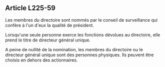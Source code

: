 Article L225-59
----
Les membres du directoire sont nommés par le conseil de surveillance qui confère
à l'un d'eux la qualité de président.

Lorsqu'une seule personne exerce les fonctions dévolues au directoire, elle
prend le titre de directeur général unique.

A peine de nullité de la nomination, les membres du directoire ou le directeur
général unique sont des personnes physiques. Ils peuvent être choisis en dehors
des actionnaires.
